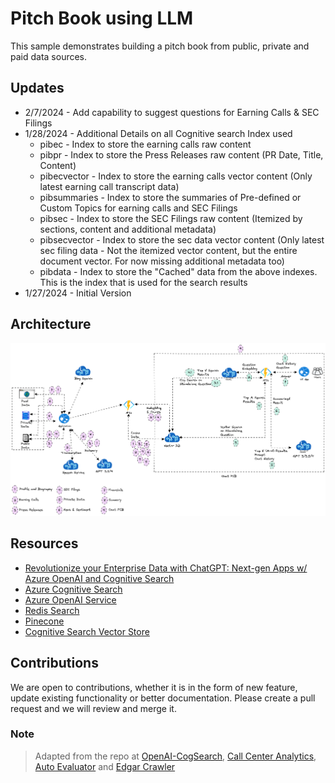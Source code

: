 # Pitch Book using LLM

This sample demonstrates building a pitch book from public, private and paid data sources.

## Updates

* 2/7/2024 - Add capability to suggest questions for Earning Calls & SEC Filings
* 1/28/2024 - Additional Details on all Cognitive search Index used
  * pibec - Index to store the earning calls raw content
  * pibpr - Index to store the Press Releases raw content (PR Date, Title, Content)
  * pibecvector - Index to store the earning calls vector content (Only latest earning call transcript data)
  * pibsummaries - Index to store the summaries of Pre-defined or Custom Topics for earning calls and SEC Filings
  * pibsec - Index to store the SEC Filings raw content (Itemized by sections, content and additional metadata)
  * pibsecvector - Index to store the sec data vector content (Only latest sec filing data - Not the itemized vector content, but the entire document vector.  For now missing additional metadata too)
  * pibdata - Index to store the "Cached" data from the above indexes.  This is the index that is used for the search results
* 1/27/2024 - Initial Version

## Architecture

![PIB Architecture](/assets/PIB.png)

## Resources

* [Revolutionize your Enterprise Data with ChatGPT: Next-gen Apps w/ Azure OpenAI and Cognitive Search](https://aka.ms/entgptsearchblog)
* [Azure Cognitive Search](https://learn.microsoft.com/azure/search/search-what-is-azure-search)
* [Azure OpenAI Service](https://learn.microsoft.com/azure/cognitive-services/openai/overview)
* [Redis Search](https://learn.microsoft.com/en-us/azure/azure-cache-for-redis/cache-redis-modules#redisearch)
* [Pinecone](https://www.pinecone.io/learn/pinecone-v2/)
* [Cognitive Search Vector Store](https://aka.ms/VectorSearchSignUp)

## Contributions

We are open to contributions, whether it is in the form of new feature, update existing functionality or better documentation.  Please create a pull request and we will review and merge it.

### Note

>Adapted from the repo at [OpenAI-CogSearch](https://github.com/Azure-Samples/azure-search-openai-demo/),  [Call Center Analytics](https://github.com/amulchapla/AI-Powered-Call-Center-Intelligence), [Auto Evaluator](https://github.com/langchain-ai/auto-evaluator) and [Edgar Crawler](https://github.com/nlpaueb/edgar-crawler)

